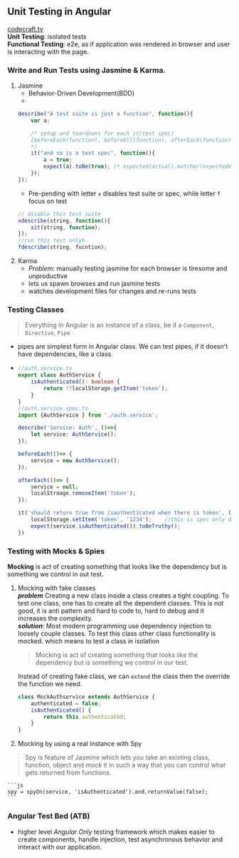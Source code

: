 
## Unit Testing in Angular ##

[codecraft.tv](https://codecraft.tv/courses/angular/unit-testing/overview/)  
**Unit Testing**: isolated tests  
**Functional Testing**: e2e, as if application was rendered in browser and user is interacting with the page.

### Write and Run Tests using Jasmine & Karma. ###
1. Jasmine
    + Behavior-Driven Development(BDD)
    + 
    ```js
    describe("A test suite is just a function", function(){
        var a;

        /* setup and teardowns for each it(test spec)
        [beforeEach(function), beforeAll(function), afterEach(function), afterAll(function)]  
        */
        it("and so is a test spec", function(){
            a = true;
            expect(a).toBe(true); /* expected(actual).matcher(expectedValue) */
        });
    });
    ```
    + Pre-pending with letter `x` disables test suite or spec, while letter `f` focus on test
    ```js
    // disable this test suite
    xdescribe(string, function(){
        xit(string, function);
    });
    //run this test onlyh
    fdescribe(string, fucntion);
    ```
1. Karma
    + _Problem_: manually testing jasmine for each browser is tiresome and unproductive
    + lets us spawn browses and run jasmine tests
    + watches development files for changes and re-runs tests

### Testing Classes ###
> Everything in Angular is an instance of a class, be it a `Component`, `Directive`, `Pipe`   

+ pipes are simplest form in Angular class. We can test pipes, if it doesn't have dependencies, like a class.  

+ 
    ```ts
    //auth.service.ts
    export class AuthService {
        isAuthenticated(): boolean {
            return !!localStorage.getItem('token');
        }
    }
    //auth.service.spec.ts
    import {AuthService } from './auth.service';

    describe('Service: Auth', ()=>{
        let service: AuthService();
    });

    beforeEach(()=> {
        service = new AuthService();
    });

    afterEach(()=> {
        service = null;
        localStroage.removeItem('token');
    });

    it('should return true from isauthenticated when there is token', ()=>{
        localStorage.setItem('token', '1234');    //this is spec only data
        expect(service.isAuthenticated()).toBeTruthy();
    })

    ```

### Testing with Mocks & Spies ###  

**Mocking** is act of creating something that looks like the dependency but is something we control in out test.   

1. Mocking with fake classes  
    **_problem_** Creating a new class inside a class creates a tight coupling. To test one class, one has to create all the dependent classes. This is not good, it is anti pattern and hard to code to, hard to debug and it increases the complexity.  
    **_solution_**: Most modern programming use dependency injection to loosely couple classes. To test this class other class functionality is mocked. which means to test a class in isolation  

    > Mocking is act of creating something that looks like the dependency but is something we control in our test.   

    Instead of creating fake class, we can `extend` the class then the override the function we need.    
    ```js
    class MockAuthservice extends AuthService {
        authenticated = false;
        isAuthenticated() {
            return this.authenticated;
        }
    }
    ```
1. Mocking by using a real instance with Spy  
> Spy is feature of Jasmine which lets you take an existing class, function, object and _mock_ it in such a way that you can control what gets returned from functions.  

    ```js
    spy = spyOn(service, 'isAuthenticated').and.returnValue(false);
    ```  

### Angular Test Bed (ATB) ###

+ higher level _Angular Only_ testing framework which makes easier to create components, handle injection, test asynchronous behavior and interact with our application.  
